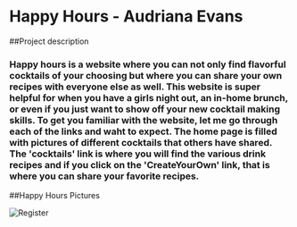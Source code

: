 # Happy Hours - Audriana Evans

##Project description 
### Happy hours is a website where you can not only find flavorful cocktails of your choosing but where you can share your own recipes with everyone else as well. This website is super helpful for when you have a girls night out, an in-home brunch, or even if you just want to show off your new cocktail making skills. To get you familiar with the website, let me go through each of the links and waht to expect. The home page is filled with pictures of different cocktails that others have shared. The 'cocktails' link is where you will find the various drink recipes and if you click on the 'CreateYourOwn' link, that is where you can share your favorite recipes. 

##Happy Hours Pictures 

![Register](https://i.imgur.com/W3Hcspb.png)


